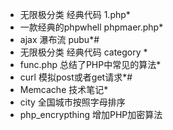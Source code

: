 * 无限极分类 经典代码 1.php*
* 一款经典的phpwhell  phpmaer.php*
* ajax 瀑布流 pubu*#
* 无限极分类 经典代码 category *
* func.php 总结了PHP中常见的算法*
* curl 模拟post或者get请求*#
* Memcache 技术笔记*
* city 全国城市按照字母排序
* php_encrypthing 增加PHP加密算法
